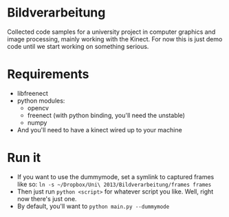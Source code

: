 Bildverarbeitung
================

Collected code samples for a university project in computer graphics and image
processing, mainly working with the Kinect. For now this is just demo code
until we start working on something serious.

Requirements
===

* libfreenect
* python modules:
    * opencv
    * freenect (with python binding, you'll need the unstable)
    * numpy
* And you'll need to have a kinect wired up to your machine

Run it
===

* If you want to use the dummymode, set a symlink to captured frames like so: `ln -s ~/Dropbox/Uni\ 2013/Bildverarbeitung/frames frames`
* Then just run `python <script>` for whatever script you like. Well, right now there's just one.
* By default, you'll want to `python main.py --dummymode`
